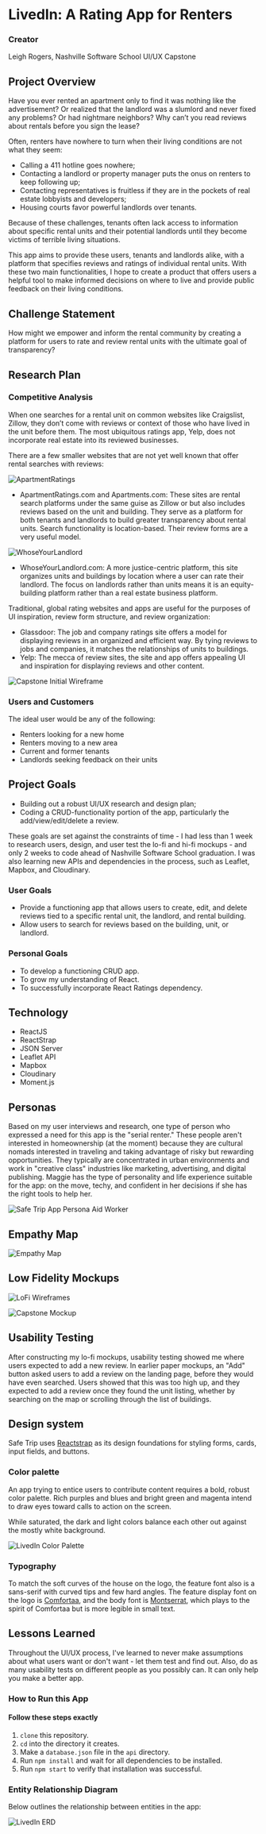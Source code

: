 # LivedIn: A Rating App for Renters

### Creator
Leigh Rogers, Nashville Software School UI/UX Capstone

## Project Overview

Have you ever rented an apartment only to find it was nothing like the advertisement? Or realized that the landlord was a slumlord and never fixed any problems? Or had nightmare neighbors? Why can’t you read reviews about rentals before you sign the lease?

Often, renters have nowhere to turn when their living conditions are not what they seem:

* Calling a 411 hotline goes nowhere;
* Contacting a landlord or property manager puts the onus on renters to keep following up;
* Contacting representatives is fruitless if they are in the pockets of real estate lobbyists and developers;
* Housing courts favor powerful landlords over tenants.

Because of these challenges, tenants often lack access to information about specific rental units and their potential landlords until they become victims of terrible living situations.

This app aims to provide these users, tenants and landlords alike, with a platform that specifies reviews and ratings of individual rental units.
With these two main functionalities, I hope to create a product that offers users a helpful tool to make informed decisions on where to live and provide public feedback on their living conditions.

## Challenge Statement

How might we empower and inform the rental community by creating a platform for users to rate and review rental units with the ultimate goal of transparency?

## Research Plan

### Competitive Analysis

When one searches for a rental unit on common websites like Craigslist, Zillow, they don’t come with reviews or context of those who have lived in the unit before them. The most ubiquitous ratings app, Yelp, does not incorporate real estate into its reviewed businesses.

There are a few smaller websites that are not yet well known that offer rental searches with reviews:

![ApartmentRatings](https://github.com/LeighMRogers/rent-rate/blob/master/public/images/ApartmentRatings.png)

* ApartmentRatings.com and Apartments.com: These sites are rental search platforms under the same guise as Zillow or but also includes reviews based on the unit and building. They serve as a platform for both tenants and landlords to build greater transparency about rental units. Search functionality is location-based. Their review forms are a very useful model.

![WhoseYourLandlord](https://github.com/LeighMRogers/rent-rate/blob/master/public/images/WhoseYourLandlord.png)

* WhoseYourLandlord.com: A more justice-centric platform, this site organizes units and buildings by location where a user can rate their landlord. The focus on landlords rather than units means it is an equity-building platform rather than a real estate business platform.

Traditional, global rating websites and apps are useful for the purposes of UI inspiration, review form structure, and review organization:

* Glassdoor: The job and company ratings site offers a model for displaying reviews in an organized and efficient way. By tying reviews to jobs and companies, it matches the relationships of units to buildings.
* Yelp: The mecca of review sites, the site and app offers appealing UI and inspiration for displaying reviews and other content.

![Capstone Initial Wireframe](https://github.com/LeighMRogers/rent-rate/blob/master/public/images/LivedInWireframes.jpg)

### Users and Customers

The ideal user would be any of the following:

* Renters looking for a new home
* Renters moving to a new area
* Current and former tenants
* Landlords seeking feedback on their units

## Project Goals
* Building out a robust UI/UX research and design plan;
* Coding a CRUD-functionality portion of the app, particularly the add/view/edit/delete a review.

These goals are set against the constraints of time - I had less than 1 week to research users, design, and user test the lo-fi and hi-fi mockups - and only 2 weeks to code ahead of Nashville Software School graduation. I was also learning new APIs and dependencies in the process, such as Leaflet, Mapbox, and Cloudinary.

### User Goals
* Provide a functioning app that allows users to create, edit, and delete reviews tied to a specific rental unit, the landlord, and rental building.
* Allow users to search for reviews based on the building, unit, or landlord.

### Personal Goals
* To develop a functioning CRUD app.
* To grow my understanding of React.
* To successfully incorporate React Ratings dependency.

## Technology
* ReactJS
* ReactStrap
* JSON Server
* Leaflet API
* Mapbox
* Cloudinary
* Moment.js

## Personas

Based on my user interviews and research, one type of person who expressed a need for this app is the "serial renter." These people aren't interested in homeownership (at the moment) because they are cultural nomads interested in traveling and taking advantage of risky but rewarding opportunities. They typically are concentrated in urban environments and work in "creative class" industries like marketing, advertising, and digital publishing. Maggie has the type of personality and life experience suitable for the app: on the move, techy, and confident in her decisions if she has the right tools to help her.

![Safe Trip App Persona Aid Worker](https://github.com/LeighMRogers/rent-rate/blob/master/public/images/RateRentalPersona.png)

## Empathy Map

![Empathy Map](https://github.com/LeighMRogers/rent-rate/blob/master/public/images/EmpathyMap.jpg)

## Low Fidelity Mockups

![LoFi Wireframes](https://github.com/LeighMRogers/rent-rate/blob/master/public/images/LivedInWireframes.jpg)

![Capstone Mockup](https://github.com/LeighMRogers/rent-rate/blob/master/public/images/LivedInFigmaViews.png)

## Usability Testing

After constructing my lo-fi mockups, usability testing showed me where users expected to add a new review. In earlier paper mockups, an "Add" button asked users to add a review on the landing page, before they would have even searched. Users showed that this was too high up, and they expected to add a review once they found the unit listing, whether by searching on the map or scrolling through the list of buildings.

## Design system

Safe Trip uses [Reactstrap](https://reactstrap.github.io/) as its design foundations for styling forms, cards, input fields, and buttons.

### Color palette
An app trying to entice users to contribute content requires a bold, robust color palette. Rich purples and blues and bright green and magenta intend to draw eyes toward calls to action on the screen.

While saturated, the dark and light colors balance each other out against the mostly white background.

![LivedIn Color Palette](https://github.com/LeighMRogers/rent-rate/blob/master/public/images/LivedInColorPalette.png)

### Typography
To match the soft curves of the house on the logo, the feature font also is a sans-serif with curved tips and few hard angles. The feature display font on the logo is [Comfortaa](https://fonts.google.com/specimen/Comfortaa), and the body font is  [Montserrat](https://fonts.google.com/specimen/Montserrat), which plays to the spirit of Comfortaa but is more legible in small text.

## Lessons Learned

Throughout the UI/UX process, I've learned to never make assumptions about what users want or don't want - let them test and find out. Also, do as many usability tests on different people as you possibly can. It can only help you make a better app.

### How to Run this App

#### Follow these steps exactly

1. `clone` this repository.
2. `cd` into the directory it creates.
3. Make a `database.json` file in the `api` directory.
4. Run `npm install` and wait for all dependencies to be installed.
5. Run `npm start` to verify that installation was successful.

### Entity Relationship Diagram

Below outlines the relationship between entities in the app:

![LivedIn ERD](https://github.com/LeighMRogers/rent-rate/blob/master/public/images/UI_UXCapstoneERD-Updated.png "LivedIn Capstone ERD")
